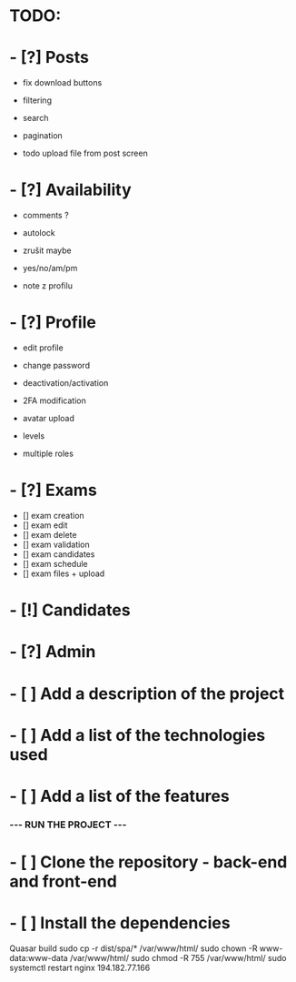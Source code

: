 # TODO:

# - [?] Posts
- fix download buttons
- filtering
- search
- pagination

- todo upload file from post screen


# - [?] Availability
- comments ?
- autolock

- zrušit maybe
- yes/no/am/pm
- note z profilu


# - [?] Profile
- edit profile
- change password
- deactivation/activation
- 2FA modification
- avatar upload

- levels
- multiple roles

# - [?] Exams
- [] exam creation
- [] exam edit
- [] exam delete
- [] exam validation
- [] exam candidates
- [] exam schedule
- [] exam files + upload

# - [!] Candidates

# - [?] Admin


# - [ ] Add a description of the project
# - [ ] Add a list of the technologies used
# - [ ] Add a list of the features


### --- RUN THE PROJECT ---
# - [ ] Clone the repository - back-end and front-end
# - [ ] Install the dependencies

Quasar build
sudo cp -r dist/spa/* /var/www/html/
sudo chown -R www-data:www-data /var/www/html/
sudo chmod -R 755 /var/www/html/
sudo systemctl restart nginx
194.182.77.166
